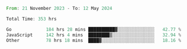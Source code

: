 <!--START_SECTION:waka-->

```rust
From: 21 November 2023 - To: 12 May 2024

Total Time: 353 hrs

Go             184 hrs 28 mins ██████████▓░░░░░░░░░░░░░░   42.77 %
JavaScript     142 hrs 4 mins  ████████▒░░░░░░░░░░░░░░░░   32.94 %
Other          78 hrs 18 mins  ████▓░░░░░░░░░░░░░░░░░░░░   18.16 %
```

<!--END_SECTION:waka-->
